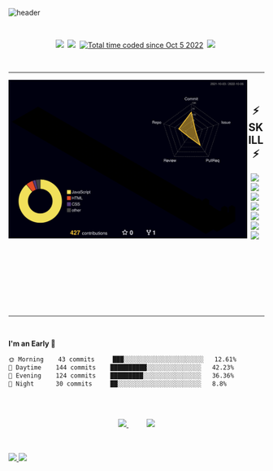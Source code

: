 ![header](https://capsule-render.vercel.app/api?type=rounded&color=auto&height=130&section=header&text=🇰🇷%20Sangwoo%20Lee%20🇰🇷&fontSize=60)

<br>

<p align="center">
  <a href="https://sw1104.github.io"><img src="https://img.shields.io/badge/Tech%20Blog-E77918?style=flat-square&logo=GitHub&logoColor=white&link=https://sw1104.github.io"/></a>&nbsp
  <a href="mailto:sangw1104@gmail.com"><img src="https://img.shields.io/badge/Gmail-d14836?style=flat-square&logo=Gmail&logoColor=white&link=sangw1104@gmail.com"/></a>&nbsp
  <a href="https://wakatime.com/@5c1afe64-ab84-4e81-9e29-073a6f822c3c"><img src="https://wakatime.com/badge/user/5c1afe64-ab84-4e81-9e29-073a6f822c3c.svg" alt="Total time coded since Oct 5 2022" /></a>&nbsp
  <a href="https://hits.seeyoufarm.com"><img src="https://hits.seeyoufarm.com/api/count/incr/badge.svg?url=https%3A%2F%2Fgithub.com%2Fsw1104&count_bg=%23000000&title_bg=%23000000&icon=github.svg&icon_color=%23FFFFFF&title=hits&edge_flat=false"/></a>&nbsp
</p>

<br>

****

<img align="left" width=470 src=./profile-3d-contrib/profile-night-rainbow.svg />

<br>

<h2 align="center"> ⚡ SKILL ⚡ </h2>

<p align="center">
  <img src="https://img.shields.io/badge/Javascript-F7DF1E?style=flat-square&logo=javascript&logoColor=white"/></a>&nbsp 
  <img src="https://img.shields.io/badge/Node.js-339933?style=flat-square&logo=Node.js&logoColor=white"/></a>&nbsp 
  <img src="https://img.shields.io/badge/express-000000?style=flat-square&logo=express&logoColor=white"/></a>&nbsp 
  <br>
  <img src="https://img.shields.io/badge/Git-F05032?style=flat-square&logo=Git&logoColor=white"/></a>&nbsp 
  <img src="https://img.shields.io/badge/GitHub-181717?style=flat-square&logo=GitHub&logoColor=white"/></a>&nbsp 
  <img src="https://img.shields.io/badge/Mysql-E6B91E?style=flat-square&logo=MySql&logoColor=white"/></a>&nbsp 
  <img src="https://img.shields.io/badge/aws-333664?style=flat-square&logo=amazon-aws&logoColor=white"/></a>&nbsp 
</p>

<br>
<br>
<br>
<br>
<br>
<br>
<br>

****

<br>

<!--START_SECTION:waka-->
**I'm an Early 🐤** 

```text
🌞 Morning    43 commits     ███░░░░░░░░░░░░░░░░░░░░░░   12.61% 
🌆 Daytime    144 commits    ██████████░░░░░░░░░░░░░░░   42.23% 
🌃 Evening    124 commits    █████████░░░░░░░░░░░░░░░░   36.36% 
🌙 Night      30 commits     ██░░░░░░░░░░░░░░░░░░░░░░░   8.8%
```
<!--END_SECTION:waka-->

<br>
<br>

<p align="center">
  <a href="https://solved.ac/sangw1104">
    <img src="http://mazassumnida.wtf/api/v2/generate_badge?boj=sangw1104">
  </a>  &nbsp&nbsp&nbsp&nbsp&nbsp&nbsp&nbsp&nbsp 
  <a href="https://solved.ac/sangw1104">
    <img src="http://mazandi.herokuapp.com/api?handle=sangw1104&theme=dark"/>
  </a>
</p>

<br>
<br>

<a href="https://github.com/sw1104">
  <img height="180em" src="https://github-readme-stats-lac-beta.vercel.app/api?username=sw1104&show_icons=true&theme=highcontrast" />
</a>
<a href="https://github.com/sw1104">
  <img height="180em" src="https://github-readme-stats-lac-beta.vercel.app/api/top-langs/?username=sw1104&layout=compact&theme=highcontrast" />
</a>





<!--
**sw1104/sw1104** is a ✨ _special_ ✨ repository because its `README.md` (this file) appears on your GitHub profile.

Here are some ideas to get you started:
🚀⚡
- 🔭 I’m currently working on ...
- 🌱 I’m currently learning ...
- 👯 I’m looking to collaborate on ...
- 🤔 I’m looking for help with ...
- 💬 Ask me about ...
- 📫 How to reach me: ...
- 😄 Pronouns: ...
- ⚡ Fun fact: ...
-->
